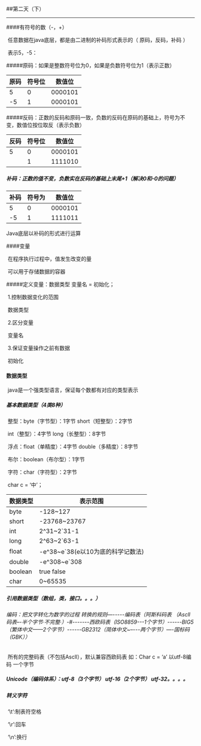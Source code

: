 ##第二天（下）

-----

####有符号的数（-，+）

​	任意数据在java底层，都是由二进制的补码形式表示的（	原码，反码，补码	）

​	表示5，-5：

#####原码：如果是整数符号位为0，如果是负数符号位为1（表示正数）

| 原码 | 符号位 | 数值位  |
| ---- | ------ | ------- |
| 5    | 0      | 0000101 |
| -5   | 1      | 0000101 |

#####反码：正数的反码和原码一致，负数的反码在原码的基础上，符号为不变，数值位按位取反（表示负数）

| 反码 | 符号位 | 数值位  |
| ---- | ------ | ------- |
| 5    | 0      | 0000101 |
|      | 1      | 1111010 |

##### 补码：正数的值不变，负数实在反码的基础上末尾+1（解决0和-0的问题）

| 补码 | 符号为 | 数值位  |
| ---- | ------ | ------- |
| 5    | 0      | 0000101 |
| -5   | 1      | 1111011 |

Java底层以补码的形式进行运算



####变量

​	在程序执行过程中，值发生改变的量

​	可以用于存储数据的容器

#####定义变量：数据类型	变量名	=	初始化；

​		1.控制数据变化的范围

​				数据类型

​		2.区分变量

​				变量名

​		3.保证变量操作之前有数据

​				初始化



#### 数据类型

​	java是一个强类型语言，保证每个数都有对应的类型表示

##### 	基本数据类型（4类8种）

​		整型：byte（字节型）：1字节	short（短整型）：2字节	

​					int（整型）：4字节	long（长整型）：8字节

​		浮点：float（单精度）：4字节	double（多精度）：8字节

​		布尔：boolean（布尔型）：1字节

​		字符：char（字符型）：2字节

​		char c = ‘中’；



| 数据类型 | 表示范围                          |
| -------- | --------------------------------- |
| byte     | -128~127                          |
| short    | -23768~23767                      |
| int      | 2^31~2`31-1                       |
| long     | 2^63~2`63-1                       |
| float    | -e^38~e`38(e以10为底的科学记数法) |
| double   | -e^308~e`308                      |
| boolean  | true false                        |
| char     | 0~65535                           |



##### 引用数据类型（数组，类，接口。。。）





###### 编码：把文字转化为数字的过程 		转换的规则—-----编码表（阿斯科码表 （Ascll码表–-半个字节·不完整·）-#-------西欧码表（ISO8859---1个字节）------BIG5（繁体中文——2个字节）------GB2312（简体中文~–---两个字节）—-国标码（GBK））

​		所有的完整码表（不包括Ascll），默认兼容西欧码表		如：Char	c = ‘a’	以utf-8编码	一个字节

##### Unicode（编码体系）：utf-8（3个字节）	utf-16（2个字节）		utf-32。。。。



##### 转义字符

​			‘\t’:制表符空格

​			‘\r’:回车

​			‘\n’:换行

​			